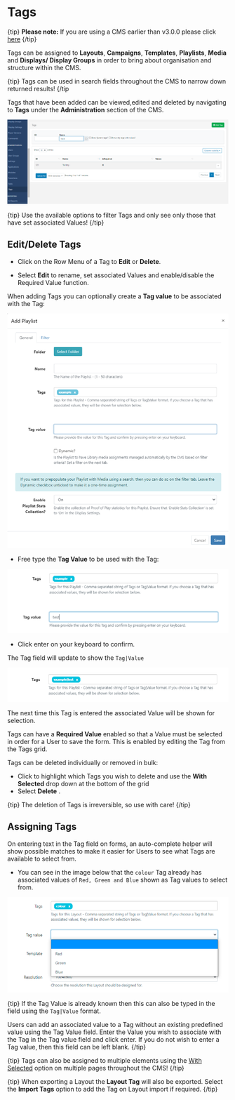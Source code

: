 <!--toc=tour-->

# Tags

{tip}
**Please note:** If you are using a CMS earlier than v3.0.0 please click [here](tour_tags_2.html)
{/tip}

Tags can be assigned to **Layouts**, **Campaigns**, **Templates**, **Playlists**, **Media** and **Displays/ Display Groups** in order to bring about organisation and structure within the CMS.

{tip}
Tags can be used in search fields throughout the CMS to narrow down returned results!
{/tip

Tags that have been added can be viewed,edited and deleted by navigating to **Tags** under the **Administration** section of the CMS.

![Tags Grid](img/v3_tour_tags_grid.png)

{tip}
Use the available options to filter Tags and only see only those that have set associated Values!
{/tip}

## Edit/Delete Tags

- Click on the Row Menu of a Tag to **Edit** or **Delete**.

- Select **Edit** to rename, set associated Values and enable/disable the Required Value function.

When adding Tags you can optionally create a **Tag value** to be associated with the Tag:

![Add Tag](img/v3_tour_tags_add.png)

* Free type the **Tag Value** to be used with the Tag:

![Tag Value](img/v3_tour_tags_value.png)

* Click enter on your keyboard to confirm. 

The Tag field will update to show the `Tag|Value`

![Updated Tag Value](img/v3_tour_tags_updated_value.png)

The next time this Tag is entered the associated Value will be shown for selection. 

Tags can have a **Required Value** enabled so that a Value must be selected in order for a User to save the form. This is enabled by editing the Tag from the Tags grid.

Tags can be deleted individually or removed in bulk:

- Click to highlight which Tags you wish to delete and use the **With Selected** drop down at the bottom of the grid
- Select **Delete** .

{tip}
The deletion of Tags is irreversible, so use with care!
{/tip}

## Assigning Tags

On entering text in the Tag field on forms, an auto-complete helper will show possible matches to make it easier for Users to see what Tags are available to select from.

- You can see in the image below that the `colour` Tag already has associated values of `Red, Green and Blue`  shown as Tag values to select from.

![Tags Value](img/v3_tour_tags_associated_value.png)

{tip}
If the Tag Value is already known then this can also be typed in the field using the `Tag|Value` format.

Users can add an associated value to a Tag without an existing predefined value using the Tag Value field. Enter the Value you wish to associate with the Tag in the Tag value field and click enter. If you do not wish to enter a Tag value, then this field can be left blank.
{/tip}

{tip}
Tags can also be assigned to multiple elements using the [With Selected](tour_grids.html#multi-select) option on multiple pages throughout the CMS!
{/tip}

{tip}
When exporting a Layout the **Layout Tag** will also be exported. Select the **Import Tags** option to add the Tag on Layout import if required.
{/tip}